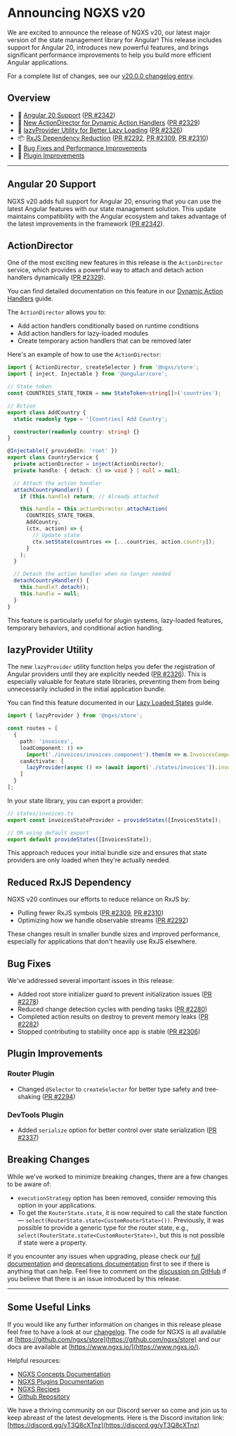 # Announcing NGXS v20

We are excited to announce the release of NGXS v20, our latest major version of the state management library for Angular! This release includes support for Angular 20, introduces new powerful features, and brings significant performance improvements to help you build more efficient Angular applications.

For a complete list of changes, see our [v20.0.0 changelog entry](https://github.com/ngxs/store/blob/master/CHANGELOG.md#2000-2025-06-16).

## Overview

- 🚀 [Angular 20 Support](#angular-20-support) ([PR #2342](https://github.com/ngxs/store/pull/2342))
- 🎨 [New ActionDirector for Dynamic Action Handlers](#actiondirector) ([PR #2329](https://github.com/ngxs/store/pull/2329))
- 🧩 [lazyProvider Utility for Better Lazy Loading](#lazyprovider-utility) ([PR #2326](https://github.com/ngxs/store/pull/2326))
- 📦 [RxJS Dependency Reduction](#reduced-rxjs-dependency) ([PR #2292](https://github.com/ngxs/store/pull/2292), [PR #2309](https://github.com/ngxs/store/pull/2309), [PR #2310](https://github.com/ngxs/store/pull/2310))
- 🐛 [Bug Fixes and Performance Improvements](#bug-fixes)
- 🔌 [Plugin Improvements](#plugin-improvements)

---

## Angular 20 Support

NGXS v20 adds full support for Angular 20, ensuring that you can use the latest Angular features with our state management solution. This update maintains compatibility with the Angular ecosystem and takes advantage of the latest improvements in the framework ([PR #2342](https://github.com/ngxs/store/pull/2342)).

## ActionDirector

One of the most exciting new features in this release is the `ActionDirector` service, which provides a powerful way to attach and detach action handlers dynamically ([PR #2329](https://github.com/ngxs/store/pull/2329)).

You can find detailed documentation on this feature in our [Dynamic Action Handlers](https://www.ngxs.io/concepts/actions/dynamic-action-handlers) guide.

The `ActionDirector` allows you to:

- Add action handlers conditionally based on runtime conditions
- Add action handlers for lazy-loaded modules
- Create temporary action handlers that can be removed later

Here's an example of how to use the `ActionDirector`:

```ts
import { ActionDirector, createSelector } from '@ngxs/store';
import { inject, Injectable } from '@angular/core';

// State token
const COUNTRIES_STATE_TOKEN = new StateToken<string[]>('countries');

// Action
export class AddCountry {
  static readonly type = '[Countries] Add Country';

  constructor(readonly country: string) {}
}

@Injectable({ providedIn: 'root' })
export class CountryService {
  private actionDirector = inject(ActionDirector);
  private handle: { detach: () => void } | null = null;

  // Attach the action handler
  attachCountryHandler() {
    if (this.handle) return; // Already attached

    this.handle = this.actionDirector.attachAction(
      COUNTRIES_STATE_TOKEN,
      AddCountry,
      (ctx, action) => {
        // Update state
        ctx.setState(countries => [...countries, action.country]);
      }
    );
  }

  // Detach the action handler when no longer needed
  detachCountryHandler() {
    this.handle?.detach();
    this.handle = null;
  }
}
```

This feature is particularly useful for plugin systems, lazy-loaded features, temporary behaviors, and conditional action handling.

## lazyProvider Utility

The new `lazyProvider` utility function helps you defer the registration of Angular providers until they are explicitly needed ([PR #2326](https://github.com/ngxs/store/pull/2326)). This is especially valuable for feature state libraries, preventing them from being unnecessarily included in the initial application bundle.

You can find this feature documented in our [Lazy Loaded States](https://www.ngxs.io/concepts/state/lazy#lazyprovider) guide.

```ts
import { lazyProvider } from '@ngxs/store';

const routes = [
  {
    path: 'invoices',
    loadComponent: () =>
      import('./invoices/invoices.component').then(m => m.InvoicesComponent),
    canActivate: [
      lazyProvider(async () => (await import('./states/invoices')).invoicesStateProvider)
    ]
  }
];
```

In your state library, you can export a provider:

```ts
// states/invoices.ts
export const invoicesStateProvider = provideStates([InvoicesState]);

// OR using default export
export default provideStates([InvoicesState]);
```

This approach reduces your initial bundle size and ensures that state providers are only loaded when they're actually needed.

## Reduced RxJS Dependency

NGXS v20 continues our efforts to reduce reliance on RxJS by:

- Pulling fewer RxJS symbols ([PR #2309](https://github.com/ngxs/store/pull/2309), [PR #2310](https://github.com/ngxs/store/pull/2310))
- Optimizing how we handle observable streams ([PR #2292](https://github.com/ngxs/store/pull/2292))

These changes result in smaller bundle sizes and improved performance, especially for applications that don't heavily use RxJS elsewhere.

## Bug Fixes

We've addressed several important issues in this release:

- Added root store initializer guard to prevent initialization issues ([PR #2278](https://github.com/ngxs/store/pull/2278))
- Reduced change detection cycles with pending tasks ([PR #2280](https://github.com/ngxs/store/pull/2280))
- Completed action results on destroy to prevent memory leaks ([PR #2282](https://github.com/ngxs/store/pull/2282))
- Stopped contributing to stability once app is stable ([PR #2306](https://github.com/ngxs/store/pull/2306))

## Plugin Improvements

### Router Plugin

- Changed `@Selector` to `createSelector` for better type safety and tree-shaking ([PR #2294](https://github.com/ngxs/store/pull/2294))

### DevTools Plugin

- Added `serialize` option for better control over state serialization ([PR #2337](https://github.com/ngxs/store/pull/2337))

## Breaking Changes

While we've worked to minimize breaking changes, there are a few changes to be aware of:

- `executionStrategy` option has been removed, consider removing this option in your applications.
- To get the `RouterState.state`, it is now required to call the state function — `select(RouterState.state<CustomRouterState>())`. Previously, it was possible to provide a generic type for the router state, e.g., `select(RouterState.state<CustomRouterState>)`, but this is not possible if state were a property.

If you encounter any issues when upgrading, please check our [full documentation](https://www.ngxs.io/) and [deprecations documentation](https://www.ngxs.io/deprecations) first to see if there is anything that can help. Feel free to comment on the [discussion on GitHub](https://github.com/ngxs/store/discussions/2347) if you believe that there is an issue introduced by this release.

---

## Some Useful Links

If you would like any further information on changes in this release please feel free to have a look at our [changelog](https://github.com/ngxs/store/blob/master/CHANGELOG.md). The code for NGXS is all available at [https://github.com/ngxs/store](https://github.com/ngxs/store) and our docs are available at [https://www.ngxs.io/](https://www.ngxs.io/).

Helpful resources:

- [NGXS Concepts Documentation](https://www.ngxs.io/concepts)
- [NGXS Plugins Documentation](https://www.ngxs.io/plugins)
- [NGXS Recipes](https://www.ngxs.io/recipes)
- [Github Repository](https://github.com/ngxs/store)

We have a thriving community on our Discord server so come and join us to keep abreast of the latest developments. Here is the Discord invitation link: [https://discord.gg/yT3Q8cXTnz](https://discord.gg/yT3Q8cXTnz)
